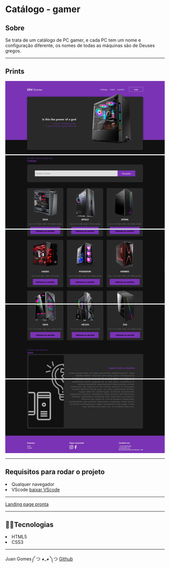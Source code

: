 <h1>Catálogo - gamer</h1>

<h2>Sobre</h2>
<p> Se trata de um catálogo de PC gamer, e cada PC tem um nome e configuração diferente, os nomes de todas as máquinas são de Deuses gregos. 

 ---

<h2>Prints</h2>
<img src="media/print-do-topo.png">
<img src="media/print-do-meio.png">
<img src="media/print-do-meio2.png">
<img src="media/print-do-meio3.png">
<img src="media/print-do-fim.png">

---

<h2>Requisitos para rodar o projeto</h2>
<lu>
    <li> Qualquer navegador 
    <li> VScode <a href="https://code.visualstudio.com/download" target="_blank" rel="external">baixar VScode</a>
</lu>

----

<a href="https://juamgomes.github.io/catalogo-de-PCgamer/" target="_blank" rel="external">
    Landing page pronta
</a>

---
<h2>👩‍💻Tecnologias</h2>

<lu>
    <li> HTML5
    <li> CSS3
</lu>

---
Juan Gomes༼ つ ◕_◕ ༽つ <a href="https://github.com/juamgomes" target="_blank" rel="external">Github</a>

